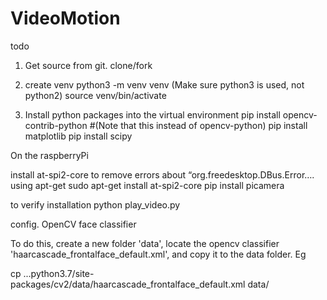 # VideoMotion

todo
1) Get source from git. clone/fork
2) create venv
python3 -m venv venv (Make sure python3 is used, not python2)
source venv/bin/activate

3) Install python packages into the virtual environment
pip install opencv-contrib-python #(Note that this instead of opencv-python)
pip install matplotlib
pip install scipy


On the raspberryPi 

install at-spi2-core to remove errors about “org.freedesktop.DBus.Error…. using apt-get
sudo apt-get install at-spi2-core
pip install picamera


to verify installation
python play_video.py

config. OpenCV  face classifier

To do this, create a new folder 'data', locate the opencv classifier 'haarcascade_frontalface_default.xml', and
copy it to the data folder. Eg

cp ...python3.7/site-packages/cv2/data/haarcascade_frontalface_default.xml data/

